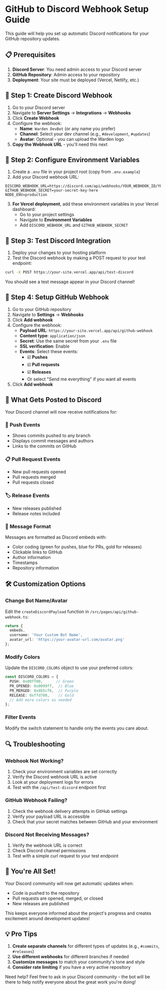 # GitHub to Discord Webhook Setup Guide

This guide will help you set up automatic Discord notifications for your GitHub repository updates.

## 📋 Prerequisites

1. **Discord Server**: You need admin access to your Discord server
2. **GitHub Repository**: Admin access to your repository 
3. **Deployment**: Your site must be deployed (Vercel, Netlify, etc.)

## 🎯 Step 1: Create Discord Webhook

1. Go to your Discord server
2. Navigate to **Server Settings** → **Integrations** → **Webhooks**
3. Click **Create Webhook**
4. Configure the webhook:
   - **Name**: `Warden DevBot` (or any name you prefer)
   - **Channel**: Select your dev channel (e.g., `#development`, `#updates`)
   - **Avatar**: Optional - you can upload the Warden logo
5. **Copy the Webhook URL** - you'll need this next

## 🔧 Step 2: Configure Environment Variables

1. Create a `.env` file in your project root (copy from `.env.example`)
2. Add your Discord webhook URL:

```env
DISCORD_WEBHOOK_URL=https://discord.com/api/webhooks/YOUR_WEBHOOK_ID/YOUR_WEBHOOK_TOKEN
GITHUB_WEBHOOK_SECRET=your-secret-key-here
NODE_ENV=production
```

3. **For Vercel deployment**, add these environment variables in your Vercel dashboard:
   - Go to your project settings
   - Navigate to **Environment Variables**
   - Add `DISCORD_WEBHOOK_URL` and `GITHUB_WEBHOOK_SECRET`

## 🧪 Step 3: Test Discord Integration

1. Deploy your changes to your hosting platform
2. Test the Discord webhook by making a POST request to your test endpoint:

```bash
curl -X POST https://your-site.vercel.app/api/test-discord
```

You should see a test message appear in your Discord channel!

## 🔗 Step 4: Setup GitHub Webhook

1. Go to your GitHub repository
2. Navigate to **Settings** → **Webhooks**
3. Click **Add webhook**
4. Configure the webhook:
   - **Payload URL**: `https://your-site.vercel.app/api/github-webhook`
   - **Content type**: `application/json`
   - **Secret**: Use the same secret from your `.env` file
   - **SSL verification**: Enable
   - **Events**: Select these events:
     - ☑️ **Pushes**
     - ☑️ **Pull requests** 
     - ☑️ **Releases**
     - Or select "Send me everything" if you want all events
5. Click **Add webhook**

## 📨 What Gets Posted to Discord

Your Discord channel will now receive notifications for:

### 🚀 **Push Events**
- Shows commits pushed to any branch
- Displays commit messages and authors
- Links to the commits on GitHub

### 📋 **Pull Request Events** 
- New pull requests opened
- Pull requests merged
- Pull requests closed

### 🏷️ **Release Events**
- New releases published
- Release notes included

### 🎨 **Message Format**
Messages are formatted as Discord embeds with:
- Color coding (green for pushes, blue for PRs, gold for releases)
- Clickable links to GitHub
- Author information
- Timestamps
- Repository information

## 🛠️ Customization Options

### Change Bot Name/Avatar
Edit the `createDiscordPayload` function in `/src/pages/api/github-webhook.ts`:

```typescript
return {
  embeds,
  username: 'Your Custom Bot Name',
  avatar_url: 'https://your-avatar-url.com/avatar.png'
};
```

### Modify Colors
Update the `DISCORD_COLORS` object to use your preferred colors:

```typescript
const DISCORD_COLORS = {
  PUSH: 0x00ff00,      // Green
  PR_OPENED: 0x0099ff,  // Blue  
  PR_MERGED: 0x8b5cf6,  // Purple
  RELEASE: 0xffd700,    // Gold
  // Add more colors as needed
};
```

### Filter Events
Modify the switch statement to handle only the events you care about.

## 🔍 Troubleshooting

### Webhook Not Working?
1. Check your environment variables are set correctly
2. Verify the Discord webhook URL is active
3. Look at your deployment logs for errors
4. Test with the `/api/test-discord` endpoint first

### GitHub Webhook Failing?
1. Check the webhook delivery attempts in GitHub settings
2. Verify your payload URL is accessible
3. Check that your secret matches between GitHub and your environment

### Discord Not Receiving Messages?
1. Verify the webhook URL is correct
2. Check Discord channel permissions
3. Test with a simple curl request to your test endpoint

## 🎉 You're All Set!

Your Discord community will now get automatic updates when:
- Code is pushed to the repository
- Pull requests are opened, merged, or closed  
- New releases are published

This keeps everyone informed about the project's progress and creates excitement around development updates!

## 💡 Pro Tips

1. **Create separate channels** for different types of updates (e.g., `#commits`, `#releases`)
2. **Use different webhooks** for different branches if needed
3. **Customize messages** to match your community's tone and style
4. **Consider rate limiting** if you have a very active repository

Need help? Feel free to ask in your Discord community - the bot will be there to help notify everyone about the great work you're doing!
